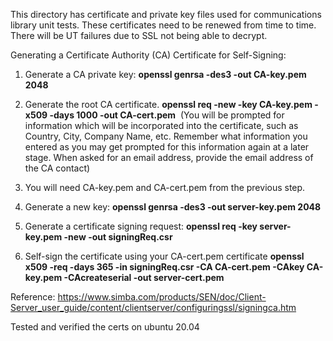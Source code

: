 This directory has certificate and private key files
used for communications library unit tests. These
certificates need to be renewed from time to time. There
will be UT failures due to SSL not being able to decrypt.

Generating a Certificate Authority (CA) Certificate for Self-Signing:

1.   Generate a CA private key:
   **openssl genrsa -des3 -out CA-key.pem 2048**

2.   Generate the root CA certificate.
   **openssl req -new -key CA-key.pem -x509 -days 1000 -out CA-cert.pem** 
(You will be prompted for information which will be incorporated into the certificate, such as Country, City, Company Name, etc. Remember what information you entered as you may get prompted for this information again at a later stage. When asked for an email address, provide the email address of the CA contact)

3.   You will need CA-key.pem and CA-cert.pem from the previous step. 

4.   Generate a new key:
   **openssl genrsa -des3 -out server-key.pem 2048**

5.   Generate a certificate signing request:
   **openssl req -key server-key.pem -new -out signingReq.csr**

6.   Self-sign the certificate using your CA-cert.pem certificate
   **openssl x509 -req -days 365 -in signingReq.csr -CA CA-cert.pem -CAkey CA-key.pem -CAcreateserial -out server-cert.pem**

Reference:
https://www.simba.com/products/SEN/doc/Client-Server_user_guide/content/clientserver/configuringssl/signingca.htm

Tested and verified the certs on ubuntu 20.04

